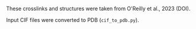 These crosslinks and structures were taken from O'Reilly et al., 2023  (DOI).

Input CIF files were converted to PDB (`cif_to_pdb.py`).  


